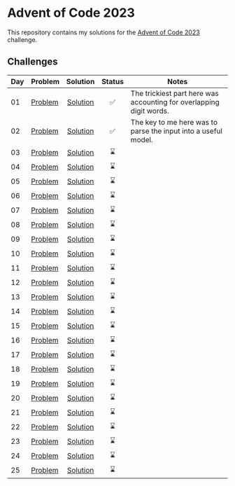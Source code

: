 # Advent of Code 2023

This repository contains my solutions for the [Advent of Code 2023](https://adventofcode.com/2023) challenge.

## Challenges

| Day | Problem                    |                 Solution                  | Status | Notes                                                               |
| --- | -------------------------- | :---------------------------------------: | :----: | ------------------------------------------------------------------- |
| 01  | [Problem](./01/PROBLEM.md) |   [Solution](./01/Trebuchet/Program.cs)   |   ✅   | The trickiest part here was accounting for overlapping digit words. |
| 02  | [Problem](./02/PROBLEM.md) | [Solution](./02/CubeConundrum/Program.cs) |   ✅   | The key to me here was to parse the input into a useful model.      |
| 03  | [Problem](./03/PROBLEM.md) |             [Solution](./03/)             |   ⌛   |
| 04  | [Problem](./04/PROBLEM.md) |             [Solution](./04/)             |   ⌛   |
| 05  | [Problem](./05/PROBLEM.md) |             [Solution](./05/)             |   ⌛   |
| 06  | [Problem](./06/PROBLEM.md) |             [Solution](./06/)             |   ⌛   |
| 07  | [Problem](./07/PROBLEM.md) |             [Solution](./07/)             |   ⌛   |
| 08  | [Problem](./08/PROBLEM.md) |             [Solution](./08/)             |   ⌛   |
| 09  | [Problem](./09/PROBLEM.md) |             [Solution](./09/)             |   ⌛   |
| 10  | [Problem](./10/PROBLEM.md) |             [Solution](./10/)             |   ⌛   |
| 11  | [Problem](./11/PROBLEM.md) |             [Solution](./11/)             |   ⌛   |
| 12  | [Problem](./12/PROBLEM.md) |             [Solution](./12/)             |   ⌛   |
| 13  | [Problem](./13/PROBLEM.md) |             [Solution](./13/)             |   ⌛   |
| 14  | [Problem](./14/PROBLEM.md) |             [Solution](./14/)             |   ⌛   |
| 15  | [Problem](./15/PROBLEM.md) |             [Solution](./15/)             |   ⌛   |
| 16  | [Problem](./16/PROBLEM.md) |             [Solution](./16/)             |   ⌛   |
| 17  | [Problem](./17/PROBLEM.md) |             [Solution](./17/)             |   ⌛   |
| 18  | [Problem](./18/PROBLEM.md) |             [Solution](./18/)             |   ⌛   |
| 19  | [Problem](./19/PROBLEM.md) |             [Solution](./19/)             |   ⌛   |
| 20  | [Problem](./20/PROBLEM.md) |             [Solution](./20/)             |   ⌛   |
| 21  | [Problem](./21/PROBLEM.md) |             [Solution](./21/)             |   ⌛   |
| 22  | [Problem](./22/PROBLEM.md) |             [Solution](./22/)             |   ⌛   |
| 23  | [Problem](./23/PROBLEM.md) |             [Solution](./23/)             |   ⌛   |
| 24  | [Problem](./24/PROBLEM.md) |             [Solution](./24/)             |   ⌛   |
| 25  | [Problem](./25/PROBLEM.md) |             [Solution](./25/)             |   ⌛   |
